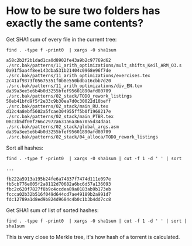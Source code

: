 # How to be sure two folders has exactly the same contents?

Get SHA1 sum of every file in the current tree:

	find . -type f -print0  | xargs -0 sha1sum

	a58c2b2f2b1dad1ca0d8902fe43a9b2c97769d62  ./src.bak/patterns/11_arith_optimizations/mult_shifts_Keil_ARM_O3.s
	0a91f5aa4f8ee143dba531b21404c0968e96f7de  ./src.bak/patterns/11_arith_optimizations/exercises.tex
	2c41af9373f05675351f0b8e550bdba16cbb7d20  ./src.bak/patterns/11_arith_optimizations/div_EN.tex
	da39a3ee5e6b4b0d3255bfef95601890afd80709  ./src.bak/patterns/02_stack/TODO_rework_listings
	50eb41bfd9f5f2e33c9b30ea7d0c30022d10beff  ./src.bak/patterns/02_stack/main_RU.tex
	d12c4a8ebf5602a5fcae304955ff5b0f1968217e  ./src.bak/patterns/02_stack/main_PTBR.tex
	08c3b5df08f266c2972a631a6a3667055d34daa1  ./src.bak/patterns/02_stack/global_args.asm
	da39a3ee5e6b4b0d3255bfef95601890afd80709  ./src.bak/patterns/02_stack/04_alloca/TODO_rework_listings

Sort all hashes:

	find . -type f -print0  | xargs -0 sha1sum | cut -f 1 -d ' ' | sort

	...
	
	fb222a5913a195b24fe6a74837f7474d111e097e
	fb5cb776e005f2a8112d70682a6bc6d57a136093
	fbc2c620f7827f8b9c4ccdea89a0183ab9b173eb
	fccca02b32b516f049d644cd7ae49189b2a991d7
	fdc12789a1d8ed9b824d9684c4b0c1b3b4dd7cc8

Get SHA1 sum of list of sorted hashes:

	find . -type f -print0  | xargs -0 sha1sum | cut -f 1 -d ' ' | sort | sha1sum

This is very close to Merkle tree, it's how hash of a torrent is calculated.

